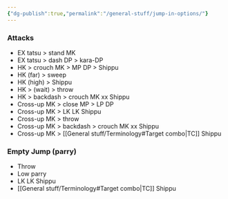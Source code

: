 ```yaml
---
{"dg-publish":true,"permalink":"/general-stuff/jump-in-options/"}
---
```


### Attacks
- EX tatsu > stand MK
- EX tatsu > dash DP > kara-DP
- HK > crouch MK > MP DP > Shippu
- HK (far) > sweep
- HK (high) > Shippu
- HK > (wait) > throw
- HK > backdash > crouch MK xx Shippu
- Cross-up MK > close MP > LP DP
- Cross-up MK > LK LK Shippu
- Cross-up MK > throw
- Cross-up MK > backdash > crouch MK xx Shippu
- Cross-up MK > [[General stuff/Terminology#Target combo\|TC]] Shippu
### Empty Jump (parry)
- Throw
- Low parry
- LK LK Shippu
- [[General stuff/Terminology#Target combo\|TC]] Shippu

